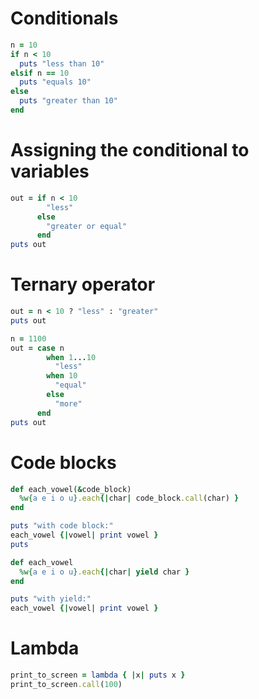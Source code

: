 # Conditionals

```ruby
n = 10
if n < 10
  puts "less than 10"
elsif n == 10
  puts "equals 10"
else
  puts "greater than 10"
end
```

# Assigning the conditional to variables
```ruby
out = if n < 10
        "less"
      else
        "greater or equal"
      end
puts out
```

# Ternary operator

```ruby
out = n < 10 ? "less" : "greater"
puts out

n = 1100
out = case n 
        when 1...10 
          "less"
        when 10
          "equal"
        else 
          "more"
      end
puts out
```

# Code blocks

```ruby
def each_vowel(&code_block)
  %w{a e i o u}.each{|char| code_block.call(char) }
end

puts "with code block:"
each_vowel {|vowel| print vowel }
puts 

def each_vowel
  %w{a e i o u}.each{|char| yield char }
end

puts "with yield:"
each_vowel {|vowel| print vowel }
```

# Lambda

```ruby
print_to_screen = lambda { |x| puts x }
print_to_screen.call(100)
```
